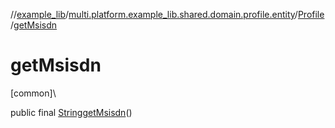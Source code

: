 //[example_lib](../../../index.md)/[multi.platform.example_lib.shared.domain.profile.entity](../index.md)/[Profile](index.md)/[getMsisdn](get-msisdn.md)

# getMsisdn

[common]\

public final [String](https://developer.android.com/reference/kotlin/java/lang/String.html)[getMsisdn](get-msisdn.md)()
